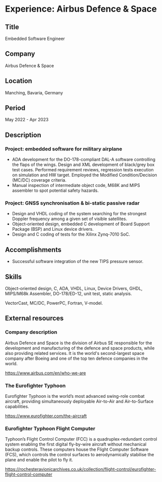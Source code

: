 # Experience: Airbus Defence & Space

## Title

Embedded Software Engineer

## Company

Airbus Defence & Space

## Location

Manching, Bavaria, Germany

## Period

May 2022 - Apr 2023

## Description

### Project: embedded software for military airplane

* ADA development for the DO-178-compliant DAL-A software controlling the flaps of the wings. Design and XML development of black/grey box test cases. Performed requirement reviews, regression tests execution on simulation and HW target. Employed the Modified Condition/Decision (MC/DC) coverage criteria.
* Manual inspection of intermediate object code, M68K and MIPS assembler to spot potential safety hazards.

### Project: GNSS synchronisation & bi-static passive radar

* Design and VHDL coding of the system searching for the strongest Doppler frequency among a given set of visible satellites.
* Object-oriented design, embedded C development of Board Support Package (BSP) and Linux device drivers.
* Design and C coding of tests for the Xilinx Zynq-7010 SoC.

## Accomplishments

* Successful software integration of the new TIPS pressure sensor.

## Skills

Object-oriented design, C, ADA, VHDL, Linux, Device Drivers, GHDL, MIPS/M68k Assembler, DO-178/ED-12, unit test, static analysis.

VectorCast, MC/DC, PowerPC, Fortran, V-model.

## External resources

### Company description

Airbus Defence and Space is the division of Airbus SE responsible for the development and manufacturing of the defence and space products, while also providing related services. It is the world's second-largest space company after Boeing and one of the top ten defence companies in the world.

<https://www.airbus.com/en/who-we-are>

### The Eurofighter Typhoon

Eurofighter Typhoon is the world’s most advanced swing-role combat aircraft, providing simultaneously deployable Air-to-Air and Air-to-Surface capabilities.

<https://www.eurofighter.com/the-aircraft>

### Eurofighter Typhoon Flight Computer

Typhoon’s Flight Control Computer (FCC) is a quadruplex-redundant control system enabling the first digital fly-by-wire aircraft without mechanical backup controls. These computers house the Flight Computer Software (FCS), which controls the control surfaces to aerodynamically stabilise the plane and enable the pilot to fly it.

<https://rochesteravionicarchives.co.uk/collection/flight-control/eurofighter-flight-control-computer>
